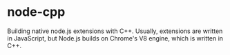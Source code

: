 # node-cpp
Building native node.js extensions with C++. Usually, extensions are written in JavaScript, but Node.js builds on Chrome's V8 engine, which is written in C++. 
